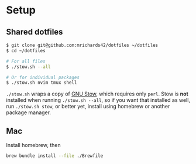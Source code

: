 # Setup

## Shared dotfiles

```bash
$ git clone git@github.com:mrichards42/dotfiles ~/dotfiles
$ cd ~/dotfiles

# For all files
$ ./stow.sh --all

# Or for individual packages
$ ./stow.sh nvim tmux shell
```

`./stow.sh` wraps a copy of [GNU Stow][stow], which requires only `perl`. Stow
is **not** installed when running `./stow.sh --all`, so if you want that
installed as well, run `./stow.sh stow`, or better yet, install using homebrew
or another package manager.

## Mac

Install homebrew, then

```bash
brew bundle install --file ./Brewfile
```

 [stow]: https://metacpan.org/pod/distribution/Stow/bin/stow
